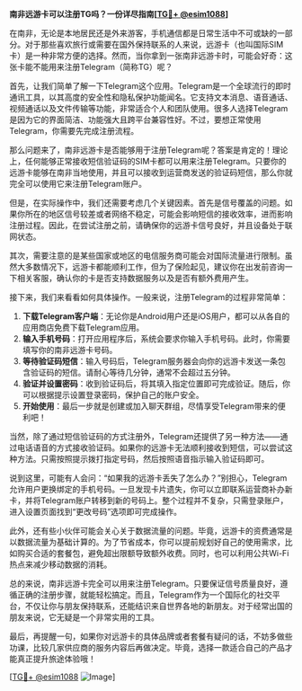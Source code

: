 **南非远游卡可以注册TG吗？一份详尽指南[[TG💪+ @esim1088](https://t.me/s/esim1088)]**

在南非，无论是本地居民还是外来游客，手机通信都是日常生活中不可或缺的一部分。对于那些喜欢旅行或需要在国外保持联系的人来说，远游卡（也叫国际SIM卡）是一种非常方便的选择。然而，当你拿到一张南非远游卡时，可能会好奇：这张卡能不能用来注册Telegram（简称TG）呢？

首先，让我们简单了解一下Telegram这个应用。Telegram是一个全球流行的即时通讯工具，以其高度的安全性和隐私保护功能闻名。它支持文本消息、语音通话、视频通话以及文件传输等功能，非常适合个人和团队使用。很多人选择Telegram是因为它的界面简洁、功能强大且跨平台兼容性好。不过，要想正常使用Telegram，你需要先完成注册流程。

那么问题来了，南非远游卡是否能够用于注册Telegram呢？答案是肯定的！理论上，任何能够正常接收短信验证码的SIM卡都可以用来注册Telegram。只要你的远游卡能够在南非当地使用，并且可以接收到运营商发送的验证码短信，那么你就完全可以使用它来注册Telegram账户。

但是，在实际操作中，我们还需要考虑几个关键因素。首先是信号覆盖的问题。如果你所在的地区信号较差或者网络不稳定，可能会影响短信的接收效率，进而影响注册过程。因此，在尝试注册之前，请确保你的远游卡信号良好，并且设备处于联网状态。

其次，需要注意的是某些国家或地区的电信服务商可能会对国际流量进行限制。虽然大多数情况下，远游卡都能顺利工作，但为了保险起见，建议你在出发前咨询一下相关客服，确认你的卡是否支持数据服务以及是否有额外费用产生。

接下来，我们来看看如何具体操作。一般来说，注册Telegram的过程非常简单：

1. **下载Telegram客户端**：无论你是Android用户还是iOS用户，都可以从各自的应用商店免费下载Telegram应用。
2. **输入手机号码**：打开应用程序后，系统会要求你输入手机号码。此时，你需要填写你的南非远游卡号码。
3. **等待验证码短信**：输入号码后，Telegram服务器会向你的远游卡发送一条包含验证码的短信。请耐心等待几分钟，通常不会超过五分钟。
4. **验证并设置密码**：收到验证码后，将其填入指定位置即可完成验证。随后，你可以根据提示设置登录密码，保护自己的账户安全。
5. **开始使用**：最后一步就是创建或加入聊天群组，尽情享受Telegram带来的便利吧！

当然，除了通过短信验证码的方式注册外，Telegram还提供了另一种方法——通过电话语音的方式接收验证码。如果你的远游卡无法顺利接收到短信，可以尝试这种方法。只需按照提示拨打指定号码，然后按照语音指示输入验证码即可。

说到这里，可能有人会问：“如果我的远游卡丢失了怎么办？”别担心，Telegram允许用户更换绑定的手机号码。一旦发现卡片遗失，你可以立即联系运营商补办新卡，并将Telegram账户转移到新的号码上。整个过程并不复杂，只需登录账户，进入设置页面找到“更改号码”选项即可完成操作。

此外，还有些小伙伴可能会关心关于数据流量的问题。毕竟，远游卡的资费通常是以数据流量为基础计算的。为了节省成本，你可以提前规划好自己的使用需求，比如购买合适的套餐包，避免超出限额导致额外收费。同时，也可以利用公共Wi-Fi热点来减少移动数据的消耗。

总的来说，南非远游卡完全可以用来注册Telegram。只要保证信号质量良好，遵循正确的注册步骤，就能轻松搞定。而且，Telegram作为一个国际化的社交平台，不仅让你与朋友保持联系，还能结识来自世界各地的新朋友。对于经常出国的朋友来说，它无疑是一个非常实用的工具。

最后，再提醒一句，如果你对远游卡的具体品牌或者套餐有疑问的话，不妨多做些功课，比较几家供应商的服务内容后再做决定。毕竟，选择一款适合自己的产品才能真正提升旅途体验哦！

[[TG💪+ @esim1088](https://t.me/s/esim1088) ![Image](https://i.postimg.cc/4NQfJmqS/Snipaste-2025-05-13-00-14-12.png)]